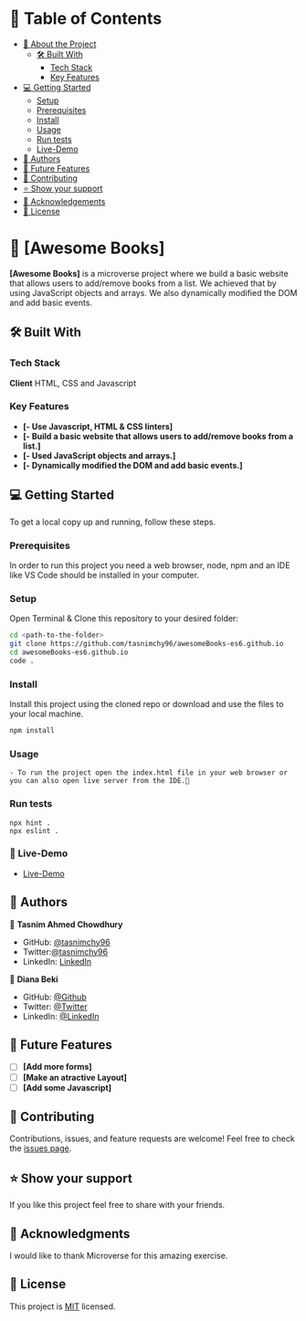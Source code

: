 # :green_book: Table of Contents

- [:book: About the Project](#about-project)
  - [:hammer_and_wrench: Built With](#built-with)
    - [Tech Stack](#tech-stack)
    - [Key Features](#key-features)
- [:computer: Getting Started](#getting-started)
  - [Setup](#setup)
  - [Prerequisites](#prerequisites)
  - [Install](#install)
  - [Usage](#usage)
  - [Run tests](#run-tests)
  - [Live-Demo](#live-demo)
- [:busts_in_silhouette: Authors](#authors)
- [:telescope: Future Features](#future-features)
- [:handshake: Contributing](#contributing)
- [:star:️ Show your support](#support)
- [:pray: Acknowledgements](#acknowledgements)
- [📝 License](#license)

# :book: [Awesome Books]

**[Awesome Books]** is a microverse project where we build a basic website that allows users to add/remove books from a list. We achieved that by using JavaScript objects and arrays. We also dynamically modified the DOM and add basic events.



## :hammer_and_wrench: Built With

### Tech Stack

**Client**
HTML, CSS and Javascript

### Key Features

- **[- Use Javascript, HTML & CSS linters]**
- **[- Build a basic website that allows users to add/remove books from a list.]**
- **[- Used JavaScript objects and arrays.]**
- **[- Dynamically modified the DOM and add basic events.]**

## :computer: Getting Started

To get a local copy up and running, follow these steps.

### Prerequisites

In order to run this project you need a web browser, node, npm and an IDE like VS Code should be installed in your computer.

### Setup

Open Terminal & Clone this repository to your desired folder:

```sh
cd <path-to-the-folder>
git clone https://github.com/tasnimchy96/awesomeBooks-es6.github.io
cd awesomeBooks-es6.github.io
code .
```
### Install

Install this project using the cloned repo or download and use the files to your local machine.

```sh
npm install
```
### Usage

```usage
- To run the project open the index.html file in your web browser or you can also open live server from the IDE.💯
```
### Run tests

```test
npx hint .
npx eslint .
```

### :rocket: Live-Demo

- [Live-Demo](https://tasnimchy96.github.io/awesomeBooks-es6.github.io/)

## :busts_in_silhouette: Authors

:bust_in_silhouette: **Tasnim Ahmed Chowdhury**

- GitHub: [@tasnimchy96](https://github.com/tasnimchy96)
- Twitter:[@tasnimchy96](https://twitter.com/tasnimchy96)
- LinkedIn: [LinkedIn](https://www.linkedin.com/in/tasnim-ahmed-chowdhury-b4504625b)

:bust_in_silhouette: **Diana Beki**

- GitHub: [@Github](https://github.com/DianaBeki)
- Twitter: [@Twitter](https://twitter.com/home)
- LinkedIn: [@LinkedIn](https://www.linkedin.com/in/diana-beki-b49684230/)

## :telescope: Future Features

- [ ] **[Add more forms]**
- [ ] **[Make an atractive Layout]**
- [ ] **[Add some Javascript]**

## :handshake: Contributing

Contributions, issues, and feature requests are welcome!
Feel free to check the [issues page](../../issues/).

## :star:️ Show your support

If you like this project feel free to share with your friends.

## :pray: Acknowledgments

I would like to thank Microverse for this amazing exercise.
## 📝 License <a name="license"></a>
This project is [MIT](./LICENSE.md) licensed.

